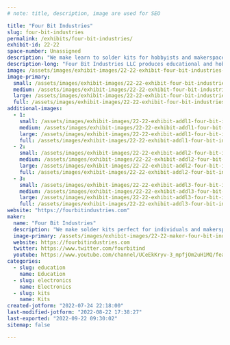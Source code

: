 ```yaml
---
# note: title, description, image are used for SEO

title: "Four Bit Industries"
slug: four-bit-industries
permalink: /exhibits/four-bit-industries/
exhibit-id: 22-22
space-number: Unassigned
description: "We make learn to solder kits for hobbyists and makerspaces."
description-long: "Four Bit Industries LLC produces educational and hobbyist electronics projects. It is located in Tampa, FL. If you are interested in bulk orders or a customized version of one of our products, please contact us!"
image: /assets/images/exhibit-images/22-22-exhibit-four-bit-industries-43-logobwhires-316-large.png
image-primary: 
  small: /assets/images/exhibit-images/22-22-exhibit-four-bit-industries-43-logobwhires-316-small.png
  medium: /assets/images/exhibit-images/22-22-exhibit-four-bit-industries-43-logobwhires-316-medium.png
  large: /assets/images/exhibit-images/22-22-exhibit-four-bit-industries-43-logobwhires-316-large.png
  full: /assets/images/exhibit-images/22-22-exhibit-four-bit-industries-43-logobwhires-316-full.png
additional-images: 
  - 1:
    small: /assets/images/exhibit-images/22-22-exhibit-addl1-four-bit-industries-mainfront-small.JPG
    medium: /assets/images/exhibit-images/22-22-exhibit-addl1-four-bit-industries-mainfront-medium.JPG
    large: /assets/images/exhibit-images/22-22-exhibit-addl1-four-bit-industries-mainfront-large.JPG
    full: /assets/images/exhibit-images/22-22-exhibit-addl1-four-bit-industries-mainfront-full.JPG
  - 2:
    small: /assets/images/exhibit-images/22-22-exhibit-addl2-four-bit-industries-standing-small.png
    medium: /assets/images/exhibit-images/22-22-exhibit-addl2-four-bit-industries-standing-medium.png
    large: /assets/images/exhibit-images/22-22-exhibit-addl2-four-bit-industries-standing-large.png
    full: /assets/images/exhibit-images/22-22-exhibit-addl2-four-bit-industries-standing-full.png
  - 3:
    small: /assets/images/exhibit-images/22-22-exhibit-addl3-four-bit-industries-materials-small.png
    medium: /assets/images/exhibit-images/22-22-exhibit-addl3-four-bit-industries-materials-medium.png
    large: /assets/images/exhibit-images/22-22-exhibit-addl3-four-bit-industries-materials-large.png
    full: /assets/images/exhibit-images/22-22-exhibit-addl3-four-bit-industries-materials-full.png
website: "https://fourbitindustries.com"
maker: 
  name: "Four Bit Industries"
  description: "We make solder kits perfect for individuals and makerspaces."
  image-primary: /assets/images/exhibit-images/22-22-maker-four-bit-industries-logobwhires-medium.png
  website: https://fourbitindustries.com
  twitter: https://www.twitter.com/fourbitind
  youtube: https://www.youtube.com/channel/UCeEkKryv-3_mpfjOm2uH1MQ/featured
categories: 
  - slug: education
    name: Education
  - slug: electronics
    name: Electronics
  - slug: kits
    name: Kits
created-jotform: "2022-07-24 22:18:00"
last-modified-jotform: "2022-08-22 17:38:27"
last-exported: "2022-09-22 09:30:02"
sitemap: false

---
```

